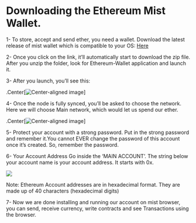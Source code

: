 # Downloading the Ethereum Mist Wallet.

1- To store, accept and send ether, you need a wallet. Download the latest release of mist wallet which is compatible to your OS:
[Here](https://github.com/ethereum/mist/releases)

2- Once you click on the link, it’ll automatically start to download the zip file. After you unzip the folder, look for Ethereum-Wallet application and launch it.

3- After you launch, you’ll see this:

.Center[![Center-aligned image](https://cdn-images-1.medium.com/max/1200/0*QOKHI2MXvZaNIu6r.)]



4- Once the node is fully synced, you’ll be asked to choose the network.
 Here we will choose Main network, which would let us spend our ether.


.Center[![Center-aligned image](https://cdn-images-1.medium.com/max/1200/0*d6WmYfXrpixQvC0B.?style=centerme)]


5- Protect your account with a strong password. Put in the strong password and remember it.You cannot EVER change the password of this account once it’s created. So, remember the password.

6- Your Account Address
Go inside the ‘MAIN ACCOUNT’. The string below your account name is your account address. It starts with 0x.

![](https://cdn-images-1.medium.com/max/1200/0*LRfYV2v4aDMW5Cyu.)


 Note: Ethereum Account addresses are in hexadecimal format. They are made up of 40 characters (hexadecimal digits)

7- Now we are done installing and running our account on mist browser, you can send, receive currency, write contracts and see Transactions using the browser.
